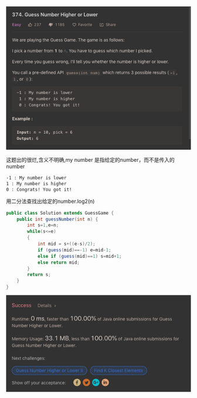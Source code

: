 ![GitHub Logo](/image/374.1.png)

这题出的很烂,含义不明确,my number 是指给定的number，而不是传入的number

    -1 : My number is lower
    1 : My number is higher
    0 : Congrats! You got it!

用二分法查找出给定的number.log2(n)

```java
public class Solution extends GuessGame {
    public int guessNumber(int n) {
        int s=1,e=n;
        while(s<=e)
        {
            int mid = s+((e-s)/2);
            if (guess(mid)==-1) e=mid-1;
            else if (guess(mid)==1) s=mid+1;
            else return mid;
        }
        return s;        
    }
}
```

![GitHub Logo](/image/374.2.png)